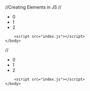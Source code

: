 //Creating Elements in JS
//<html>
    <head>
    </head>
    <body>
        <ul id="my-list">
            <li>0</li>
            <li>1</li>
            <li>2</li>
        </ul>
        
        <script src="index.js"></script>
    </body>
</html>//
<html>
    <head>
    </head>
    <body>
        <ul id="my-list">
            <li>0</li>
            <li>1</li>
            <li>2</li>
        </ul>
        
        <script src="index.js"></script>
    </body>
</html>



